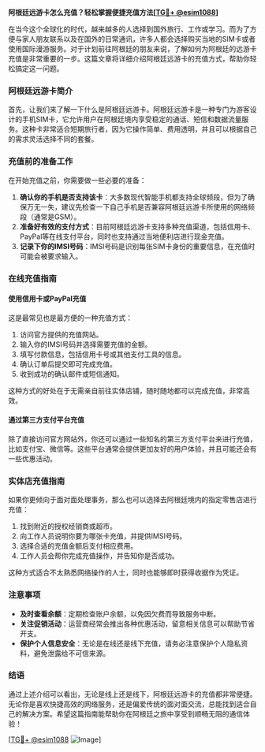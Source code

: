 **阿根廷远游卡怎么充值？轻松掌握便捷充值方法[[TG💪+ @esim1088](https://t.me/s/esim1088)]**

在当今这个全球化的时代，越来越多的人选择到国外旅行、工作或学习。而为了方便与家人朋友联系以及在国外的日常通讯，许多人都会选择购买当地的SIM卡或者使用国际漫游服务。对于计划前往阿根廷的朋友来说，了解如何为阿根廷的远游卡充值是非常重要的一步。这篇文章将详细介绍阿根廷远游卡的充值方式，帮助你轻松搞定这一问题。

### 阿根廷远游卡简介

首先，让我们来了解一下什么是阿根廷远游卡。阿根廷远游卡是一种专门为游客设计的手机SIM卡，它允许用户在阿根廷境内享受稳定的通话、短信和数据流量服务。这种卡非常适合短期旅行者，因为它操作简单、费用透明，并且可以根据自己的需求灵活选择不同的套餐。

### 充值前的准备工作

在开始充值之前，你需要做一些必要的准备：

1. **确认你的手机是否支持该卡**：大多数现代智能手机都支持全球频段，但为了确保万无一失，建议先检查一下自己手机是否兼容阿根廷远游卡所使用的网络频段（通常是GSM）。
2. **准备好有效的支付方式**：目前阿根廷远游卡支持多种充值渠道，包括信用卡、PayPal等在线支付平台，同时也支持通过当地便利店进行现金充值。
3. **记录下你的IMSI号码**：IMSI号码是识别每张SIM卡身份的重要信息，在充值时可能会被要求输入。

### 在线充值指南

#### 使用信用卡或PayPal充值

这是最常见也是最方便的一种充值方式：

1. 访问官方提供的充值网站。
2. 输入你的IMSI号码并选择需要充值的金额。
3. 填写付款信息，包括信用卡号或其他支付工具的信息。
4. 确认订单后提交即可完成充值。
5. 收到成功的确认邮件或短信通知。

这种方式的好处在于无需亲自前往实体店铺，随时随地都可以完成充值，非常高效。

#### 通过第三方支付平台充值

除了直接访问官方网站外，你还可以通过一些知名的第三方支付平台来进行充值，比如支付宝、微信等。这些平台通常会提供更加友好的用户体验，并且可能还会有一些优惠活动。

### 实体店充值指南

如果你更倾向于面对面处理事务，那么也可以选择去阿根廷境内的指定零售店进行充值：

1. 找到附近的授权经销商或超市。
2. 向工作人员说明你要为哪张卡充值，并提供IMSI号码。
3. 选择合适的充值金额后支付相应费用。
4. 工作人员会帮你完成充值操作，并告知你是否成功。

这种方式适合不太熟悉网络操作的人士，同时也能够即时获得收据作为凭证。

### 注意事项

- **及时查看余额**：定期检查账户余额，以免因欠费而导致服务中断。
- **关注促销活动**：运营商经常会推出各种优惠活动，留意相关信息可以帮助节省开支。
- **保护个人信息安全**：无论是在线还是线下充值，请务必注意保护个人隐私资料，避免泄露给不可信来源。

### 结语

通过上述介绍可以看出，无论是线上还是线下，阿根廷远游卡的充值都非常便捷。无论你是喜欢快捷高效的网络服务，还是偏爱传统的面对面交流，总能找到适合自己的解决方案。希望这篇指南能帮助你在阿根廷之旅中享受到顺畅无阻的通信体验！

[[TG💪+ @esim1088](https://t.me/s/esim1088) ![Image](https://i.postimg.cc/4NQfJmqS/Snipaste-2025-05-13-00-14-12.png)]
